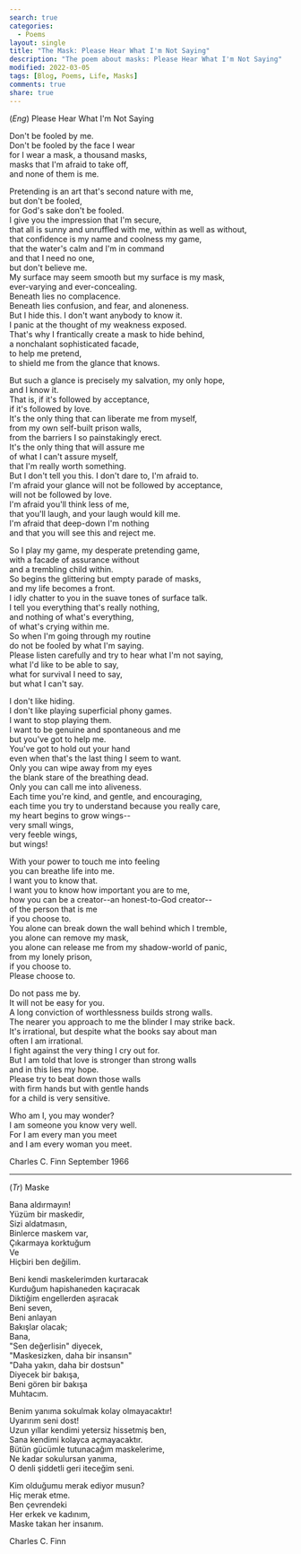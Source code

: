 ```yaml
---
search: true
categories: 
  - Poems
layout: single
title: "The Mask: Please Hear What I'm Not Saying"
description: "The poem about masks: Please Hear What I'm Not Saying"
modified: 2022-03-05
tags: [Blog, Poems, Life, Masks]
comments: true
share: true
---
```

(*Eng*) Please Hear What I'm Not Saying

Don't be fooled by me.  
Don't be fooled by the face I wear  
for I wear a mask, a thousand masks,  
masks that I'm afraid to take off,  
and none of them is me.

Pretending is an art that's second nature with me,  
but don't be fooled,  
for God's sake don't be fooled.  
I give you the impression that I'm secure,  
that all is sunny and unruffled with me, within as well as without,  
that confidence is my name and coolness my game,  
that the water's calm and I'm in command  
and that I need no one,  
but don't believe me.  
My surface may seem smooth but my surface is my mask,  
ever-varying and ever-concealing.  
Beneath lies no complacence.  
Beneath lies confusion, and fear, and aloneness.  
But I hide this. I don't want anybody to know it.  
I panic at the thought of my weakness exposed.  
That's why I frantically create a mask to hide behind,  
a nonchalant sophisticated facade,  
to help me pretend,  
to shield me from the glance that knows.  

But such a glance is precisely my salvation, my only hope,  
and I know it.  
That is, if it's followed by acceptance,  
if it's followed by love.  
It's the only thing that can liberate me from myself,  
from my own self-built prison walls,  
from the barriers I so painstakingly erect.  
It's the only thing that will assure me  
of what I can't assure myself,  
that I'm really worth something.  
But I don't tell you this. I don't dare to, I'm afraid to.  
I'm afraid your glance will not be followed by acceptance,  
will not be followed by love.  
I'm afraid you'll think less of me,  
that you'll laugh, and your laugh would kill me.  
I'm afraid that deep-down I'm nothing  
and that you will see this and reject me.

So I play my game, my desperate pretending game,  
with a facade of assurance without  
and a trembling child within.  
So begins the glittering but empty parade of masks,  
and my life becomes a front.  
I idly chatter to you in the suave tones of surface talk.  
I tell you everything that's really nothing,  
and nothing of what's everything,  
of what's crying within me.  
So when I'm going through my routine  
do not be fooled by what I'm saying.  
Please listen carefully and try to hear what I'm not saying,  
what I'd like to be able to say,  
what for survival I need to say,  
but what I can't say.  

I don't like hiding.  
I don't like playing superficial phony games.  
I want to stop playing them.  
I want to be genuine and spontaneous and me  
but you've got to help me.  
You've got to hold out your hand  
even when that's the last thing I seem to want.  
Only you can wipe away from my eyes  
the blank stare of the breathing dead.  
Only you can call me into aliveness.  
Each time you're kind, and gentle, and encouraging,  
each time you try to understand because you really care,  
my heart begins to grow wings--  
very small wings,  
very feeble wings,  
but wings!  

With your power to touch me into feeling  
you can breathe life into me.  
I want you to know that.  
I want you to know how important you are to me,  
how you can be a creator--an honest-to-God creator--  
of the person that is me  
if you choose to.  
You alone can break down the wall behind which I tremble,  
you alone can remove my mask,  
you alone can release me from my shadow-world of panic,  
from my lonely prison,  
if you choose to.  
Please choose to.  

Do not pass me by.  
It will not be easy for you.  
A long conviction of worthlessness builds strong walls.  
The nearer you approach to me the blinder I may strike back.  
It's irrational, but despite what the books say about man  
often I am irrational.  
I fight against the very thing I cry out for.  
But I am told that love is stronger than strong walls  
and in this lies my hope.  
Please try to beat down those walls  
with firm hands but with gentle hands  
for a child is very sensitive.  

Who am I, you may wonder?  
I am someone you know very well.  
For I am every man you meet  
and I am every woman you meet.  

Charles C. Finn
September 1966  

---
(*Tr*) Maske  

Bana aldırmayın!     
Yüzüm bir maskedir,     
Sizi aldatmasın,     
Binlerce maskem var,     
Çıkarmaya korktuğum     
Ve     
Hiçbiri ben değilim.     

Beni kendi maskelerimden kurtaracak     
Kurduğum hapishaneden kaçıracak     
Diktiğim engellerden aşıracak     
Beni seven,     
Beni anlayan     
Bakışlar olacak;     
Bana,     
"Sen değerlisin" diyecek,     
"Maskesizken, daha bir insansın"     
"Daha yakın, daha bir dostsun"     
Diyecek bir bakışa,     
Beni gören bir bakışa     
Muhtacım.     

Benim yanıma sokulmak kolay olmayacaktır!     
Uyarırım seni dost!     
Uzun yıllar kendimi yetersiz hissetmiş ben,     
Sana kendimi kolayca açmayacaktır.     
Bütün gücümle tutunacağım maskelerime,     
Ne kadar sokulursan yanıma,     
O denli şiddetli geri iteceğim seni.     

Kim olduğumu merak ediyor musun?     
Hiç merak etme.     
Ben çevrendeki     
Her erkek ve kadınım,     
Maske takan her insanım.     

Charles C. Finn     
